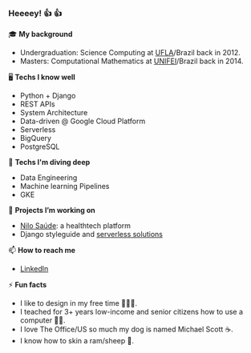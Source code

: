 ### Heeeey! 👍 👍  

🎓 **My background**
- Undergraduation: Science Computing at [UFLA](https://ufla.br/)/Brazil back in 2012.
- Masters: Computational Mathematics at [UNIFEI](https://unifei.edu.br/)/Brazil back in 2014.

🖥 **Techs I know well**
- Python + Django
- REST APIs
- System Architecture
- Data-driven @ Google Cloud Platform
- Serverless
- BigQuery
- PostgreSQL

📖 **Techs I'm diving deep**
- Data Engineering
- Machine learning Pipelines
- GKE

🔭 **Projects I’m working on**
- [Nilo Saúde](https://www.nilosaude.com.br/): a healthtech platform
- Django styleguide and [serverless solutions](https://github.com/orgs/flamingo-run/)

📫 **How to reach me**
- [LinkedIn](https://www.linkedin.com/in/joaodaher/)

⚡️ **Fun facts**
- I like to design in my free time 👨🏻‍🎨.
- I teached for 3+ years low-income and senior citizens how to use a computer 👴🏼.
- I love The Office/US so much my dog is named Michael Scott ☕️.
- I know how to skin a ram/sheep 🐑.
